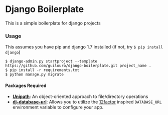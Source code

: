 Django Boilerplate
=========================== 

This is a simple boilerplate for django projects

### Usage

This assumes you have pip and django 1.7 installed (if not, try `$ pip install django`)

    $ django-admin.py startproject --template https://github.com/guilouro/django-boilerplate.git project_name .
    $ pip install -r requirements.txt
    $ python manage.py migrate

#### Packages Required
- **[Unipath]**: An object-oriented approach to file/directory operations
- **[dj-database-url]**: Allows you to utilize the [12factor](http://www.12factor.net/backing-services) inspired `DATABASE_URL` environment variable to configure your app.


[Unipath]: https://github.com/mikeorr/Unipath
[dj-database-url]: https://github.com/kennethreitz/dj-database-url